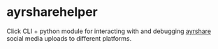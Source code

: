 # ayrsharehelper

Click CLI + python module for interacting with and debugging [ayrshare](https://www.ayrshare.com/) social media uploads to different platforms.  
